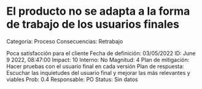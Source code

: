 # El producto no se adapta a la forma de trabajo de los usuarios finales

Categoría: Proceso
Consecuencias: Retrabajo

Poca satisfacción para el cliente
Fecha de definición: 03/05/2022
ID: June 9 2022, 08:47:00
Impact: 10
Interno: No
Magnitud: 4
Plan de mitigación: Hacer pruebas con el usuario final en cada versión
Plan de respuesta: Escuchar las inquietudes del usuario final y mejorar las más relevantes y viables
Prob: 0.4
Responsable: PO
Status: Sin datos